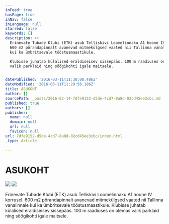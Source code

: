 ```yaml
---
inFeed: true
hasPage: true
inNav: false
inLanguage: null
starred: false
keywords: []
description: >+
  Erinevate Tubade Klubi (ETK) asub Telliskivi Loomelinnaku A1 hoone IV korrusel.
  600 m2 põrandapinnalt avanevad mitmekülgsed vaated nii Tallinna vanalinnale
  kui ka ümbritsevale tööstusmaastikule.

  Klubisse juhatab külalised eraldiseisev sissepääs. 100 m raadiuses on olemas
  valik parklaid ning söögikohti igale maitsele.


datePublished: '2016-03-11T11:30:00.486Z'
dateModified: '2016-03-11T11:29:56.186Z'
title: ASUKOHT
author: []
sourcePath: _posts/2016-02-14-7dfe9152-d5de-4cd7-8a8d-02cd45ee3cbc.md
published: true
authors: []
publisher:
  name: null
  domain: null
  url: null
  favicon: null
url: 7dfe9152-d5de-4cd7-8a8d-02cd45ee3cbc/index.html
_type: Article

---
```

# ASUKOHT
![](https://the-grid-user-content.s3-us-west-2.amazonaws.com/d2ccf598-ee8c-4ae4-9a98-e424367c7178.jpg)
![](https://s3-us-west-2.amazonaws.com/the-grid-img/p/effce0486a3f456ec77fc706cb90038dc202b9b1.png)

Erinevate Tubade Klubi (ETK) asub Telliskivi Loomelinnaku A1 hoone IV korrusel. 600 m2 põrandapinnalt avanevad mitmekülgsed vaated nii Tallinna vanalinnale kui ka ümbritsevale tööstusmaastikule.
Klubisse juhatab külalised eraldiseisev sissepääs. 100 m raadiuses on olemas valik parklaid ning söögikohti igale maitsele.
